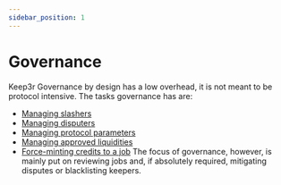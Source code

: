 ```yaml
---
sidebar_position: 1
---
```


# Governance

Keep3r Governance by design has a low overhead, it is not meant to be protocol intensive.
The tasks governance has are:
- [Managing slashers](managing-slashers)
- [Managing disputers](managing-disputers)
- [Managing protocol parameters](managing-protocol-parameters)
- [Managing approved liquidities](manage-approved-liquidities)
- [Force-minting credits to a job](force-liquidity-credits)
The focus of governance, however, is mainly put on reviewing jobs and, if absolutely required, mitigating disputes or blacklisting keepers.